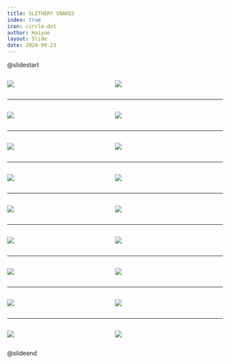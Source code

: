 ```yaml
---
title: SLITHERY SNAKES
index: true
icon: circle-dot
author: Haiyue
layout: Slide
date: 2024-09-23
---
```

 
@slidestart

<div style="display:flex">
<div style="flex:1">

![](/reading/english/Level-T/SLITHERY%20SNAKES/001.webp)
</div>
<div style="flex:1">

![](/reading/english/Level-T/SLITHERY%20SNAKES/002.webp)
</div>
</div>

---

<div style="display:flex">
<div style="flex:1">

![](/reading/english/Level-T/SLITHERY%20SNAKES/003.webp)
</div>
<div style="flex:1">

![](/reading/english/Level-T/SLITHERY%20SNAKES/004.webp)
</div>
</div>

---

<div style="display:flex">
<div style="flex:1">

![](/reading/english/Level-T/SLITHERY%20SNAKES/005.webp)
</div>
<div style="flex:1">

![](/reading/english/Level-T/SLITHERY%20SNAKES/006.webp)
</div>
</div>

---

<div style="display:flex">
<div style="flex:1">

![](/reading/english/Level-T/SLITHERY%20SNAKES/007.webp)
</div>
<div style="flex:1">

![](/reading/english/Level-T/SLITHERY%20SNAKES/008.webp)
</div>
</div>

---

<div style="display:flex">
<div style="flex:1">

![](/reading/english/Level-T/SLITHERY%20SNAKES/009.webp)
</div>
<div style="flex:1">

![](/reading/english/Level-T/SLITHERY%20SNAKES/010.webp)
</div>
</div>

---

<div style="display:flex">
<div style="flex:1">

![](/reading/english/Level-T/SLITHERY%20SNAKES/011.webp)
</div>
<div style="flex:1">

![](/reading/english/Level-T/SLITHERY%20SNAKES/012.webp)
</div>
</div>

---

<div style="display:flex">
<div style="flex:1">

![](/reading/english/Level-T/SLITHERY%20SNAKES/013.webp)
</div>
<div style="flex:1">

![](/reading/english/Level-T/SLITHERY%20SNAKES/014.webp)
</div>
</div>

---

<div style="display:flex">
<div style="flex:1">

![](/reading/english/Level-T/SLITHERY%20SNAKES/015.webp)
</div>
<div style="flex:1">

![](/reading/english/Level-T/SLITHERY%20SNAKES/016.webp)
</div>
</div>

---

<div style="display:flex">
<div style="flex:1">

![](/reading/english/Level-T/SLITHERY%20SNAKES/017.webp)
</div>
<div style="flex:1">

![](/reading/english/Level-T/SLITHERY%20SNAKES/018.webp)
</div>
</div>

@slideend